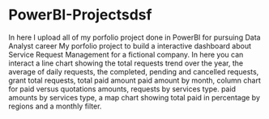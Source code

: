 # PowerBI-Projectsdsf
In here I upload all of my porfolio project done in PowerBI for pursuing Data Analyst career
My porfolio project to build a interactive dashboard about Service Request Management for a fictional company. In here you can interact a line chart showing the total requests trend over the year, the average of daily requests, the completed, pending and cancelled requests, grant total requests, total paid amount paid amount by month, column chart for paid versus quotations amounts, requests by services type. paid amounts by services type, a map chart showing total paid in percentage by regions and  a monthly filter.

